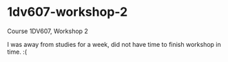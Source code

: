 # 1dv607-workshop-2
Course 1DV607, Workshop 2

I was away from studies for a week, did not have time to finish workshop in time. :(
